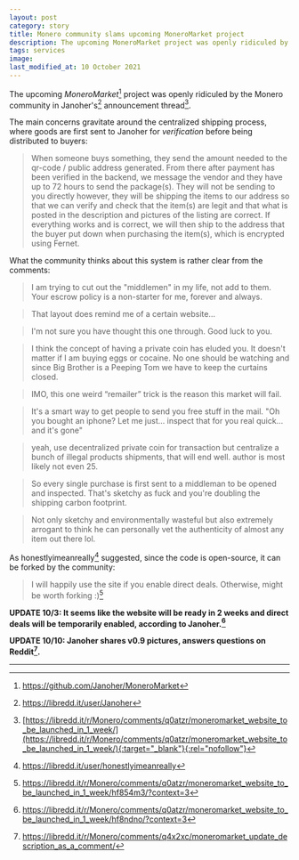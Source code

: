 ```yaml
---
layout: post
category: story
title: Monero community slams upcoming MoneroMarket project
description: The upcoming MoneroMarket project was openly ridiculed by the Monero community in Janoher's announcement thread.
tags: services
image: 
last_modified_at: 10 October 2021
---
```


The upcoming *MoneroMarket*[^1] project was openly ridiculed by the Monero community in Janoher's[^2] announcement thread[^3].

The main concerns gravitate around the centralized shipping process, where goods are first sent to Janoher for *verification* before being distributed to buyers:

> When someone buys something, they send the amount needed to the qr-code / public address generated. From there after payment has been verified in the backend, we message the vendor and they have up to 72 hours to send the package(s). They will not be sending to you directly however, they will be shipping the items to our address so that we can verify and check that the item(s) are legit and that what is posted in the description and pictures of the listing are correct. If everything works and is correct, we will then ship to the address that the buyer put down when purchasing the item(s), which is encrypted using Fernet.

What the community thinks about this system is rather clear from the comments:

> I am trying to cut out the "middlemen" in my life, not add to them. Your escrow policy is a non-starter for me, forever and always.

> That layout does remind me of a certain website...

> I'm not sure you have thought this one through. Good luck to you.

> I think the concept of having a private coin has eluded you. It doesn't matter if I am buying eggs or cocaine. No one should be watching and since Big Brother is a Peeping Tom we have to keep the curtains closed.

> IMO, this one weird “remailer” trick is the reason this market will fail.

> It's a smart way to get people to send you free stuff in the mail. "Oh you bought an iphone? Let me just... inspect that for you real quick... and it's gone"

> yeah, use decentralized private coin for transaction but centralize a bunch of illegal products shipments, that will end well. author is most likely not even 25.

> So every single purchase is first sent to a middleman to be opened and inspected. That's sketchy as fuck and you're doubling the shipping carbon footprint.

> Not only sketchy and environmentally wasteful but also extremely arrogant to think he can personally vet the authenticity of almost any item out there lol.

As honestlyimeanreally[^4] suggested, since the code is open-source, it can be forked by the community:

> I will happily use the site if you enable direct deals. Otherwise, might be worth forking :)[^5]

**UPDATE 10/3: It seems like the website will be ready in 2 weeks and direct deals will be temporarily enabled, according to Janoher.[^6]**

**UPDATE 10/10: Janoher shares v0.9 pictures, answers questions on Reddit[^7].**	

---

[^1]: https://github.com/Janoher/MoneroMarket
[^2]: https://libredd.it/user/Janoher
[^3]: [https://libredd.it/r/Monero/comments/q0atzr/moneromarket_website_to_be_launched_in_1_week/](https://libredd.it/r/Monero/comments/q0atzr/moneromarket_website_to_be_launched_in_1_week/){:target="_blank"}{:rel="nofollow"}
[^4]: https://libredd.it/user/honestlyimeanreally
[^5]: https://libredd.it/r/Monero/comments/q0atzr/moneromarket_website_to_be_launched_in_1_week/hf854m3/?context=3
[^6]: https://libredd.it/r/Monero/comments/q0atzr/moneromarket_website_to_be_launched_in_1_week/hf8ndno/?context=3
[^7]: https://libredd.it/r/Monero/comments/q4x2xc/moneromarket_update_description_as_a_comment/
